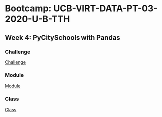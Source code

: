 # Bootcamp: UCB-VIRT-DATA-PT-03-2020-U-B-TTH

## Week 4: PyCitySchools with Pandas 

### Challenge
[Challenge](challenge/)

### Module
[Module](module/)

### Class
[Class](class/)